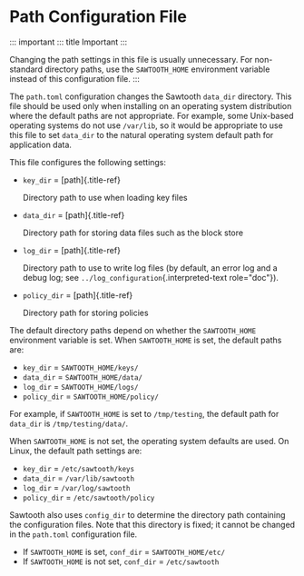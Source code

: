 # Path Configuration File

::: important
::: title
Important
:::

Changing the path settings in this file is usually unnecessary. For
non-standard directory paths, use the `SAWTOOTH_HOME` environment
variable instead of this configuration file.
:::

The `path.toml` configuration changes the Sawtooth `data_dir` directory.
This file should be used only when installing on an operating system
distribution where the default paths are not appropriate. For example,
some Unix-based operating systems do not use `/var/lib`, so it would be
appropriate to use this file to set `data_dir` to the natural operating
system default path for application data.

This file configures the following settings:

-   `key_dir` = [path]{.title-ref}

    Directory path to use when loading key files

-   `data_dir` = [path]{.title-ref}

    Directory path for storing data files such as the block store

-   `log_dir` = [path]{.title-ref}

    Directory path to use to write log files (by default, an error log
    and a debug log; see `../log_configuration`{.interpreted-text
    role="doc"}).

-   `policy_dir` = [path]{.title-ref}

    Directory path for storing policies

The default directory paths depend on whether the `SAWTOOTH_HOME`
environment variable is set. When `SAWTOOTH_HOME` is set, the default
paths are:

-   `key_dir` = `SAWTOOTH_HOME/keys/`
-   `data_dir` = `SAWTOOTH_HOME/data/`
-   `log_dir` = `SAWTOOTH_HOME/logs/`
-   `policy_dir` = `SAWTOOTH_HOME/policy/`

For example, if `SAWTOOTH_HOME` is set to `/tmp/testing`, the default
path for `data_dir` is `/tmp/testing/data/`.

When `SAWTOOTH_HOME` is not set, the operating system defaults are used.
On Linux, the default path settings are:

-   `key_dir` = `/etc/sawtooth/keys`
-   `data_dir` = `/var/lib/sawtooth`
-   `log_dir` = `/var/log/sawtooth`
-   `policy_dir` = `/etc/sawtooth/policy`

Sawtooth also uses `config_dir` to determine the directory path
containing the configuration files. Note that this directory is fixed;
it cannot be changed in the `path.toml` configuration file.

-   If `SAWTOOTH_HOME` is set, `conf_dir` = `SAWTOOTH_HOME/etc/`
-   If `SAWTOOTH_HOME` is not set, `conf_dir` = `/etc/sawtooth`

<!--
  Licensed under Creative Commons Attribution 4.0 International License
  https://creativecommons.org/licenses/by/4.0/
-->
